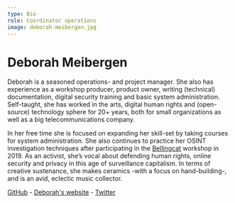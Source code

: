 ```yaml
---
type: Bio
role: Coordinator operations
image: deborah-meibergen.jpg
---
```


# Deborah Meibergen

Deborah is a seasoned operations- and project manager. She also has experience as a workshop producer, product owner, writing (technical) documentation, digital security training and basic system administration. Self-taught, she has worked in the arts, digital human rights and (open-source) technology sphere for 20+ years, both for small organizations as well as a big telecommunications company.

In her free time she is focused on expanding her skill-set by taking courses for system administration. She also continues to practice her OSINT investigation techniques after participating in the [Bellingcat](https://www.bellingcat.com/) workshop in 2019. As an activist, she’s vocal about defending human rights, online security and privacy in this age of surveillance capitalism. In terms of creative sustenance, she makes ceramics -with a focus on hand-building-, and is an avid, eclectic music collector.

[GitHub](https://github.com/demkodo) - [Deborah's website](https://villastraylight.nl/) - [Twitter](https://twitter.com/demkodo)

